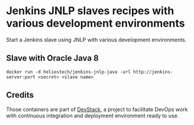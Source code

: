 Jenkins JNLP slaves recipes with various development environments
=================================================================

Start a Jenkins slave using JNLP with various development environments.

## Slave with Oracle Java 8

   `docker run -d heliostech/jenkins-jnlp-java -url http://jenkins-server:port <secret> <slave name>`

## Credits

   Those containers are part of [DevStack](https://www.devstack.com/), a project to facilitate DevOps work with continuous integration and deployment environment ready to use.
